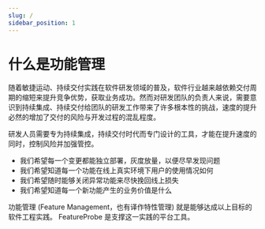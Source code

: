 ```yaml
---
slug: /
sidebar_position: 1
---
```


# 什么是功能管理

随着敏捷运动、持续交付实践在软件研发领域的普及，软件行业越来越依赖交付周期的缩短来提升竞争优势，获取业务成功。然而对研发团队的负责人来说，需要意识到持续集成、持续交付给团队的研发工作带来了许多根本性的挑战，速度的提升必然的增加了交付的风险与开发过程的混乱程度。

研发人员需要专为持续集成，持续交付时代而专门设计的工具，才能在提升速度的同时，控制风险并加强管控。

  +   我们希望每一个变更都能独立部署，灰度放量，以便尽早发现问题
  +   我们希望知道每一个功能在线上真实环境下用户的使用情况如何
  +   我们希望随时能够关闭异常功能来尽快挽回线上损失
  +   我们希望知道每一个新功能产生的业务价值是什么

功能管理 (Feature Management，也有译作特性管理) 就是能够达成以上目标的软件工程实践。 FeatureProbe 是支撑这一实践的平台工具。
